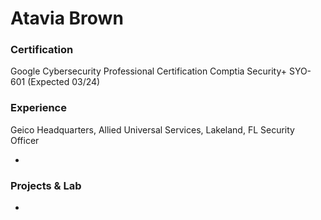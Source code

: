 # Atavia Brown

### Certification
Google Cybersecurity Professional Certification
Comptia Security+ SYO-601 (Expected 03/24)

### Experience
Geico Headquarters, Allied Universal Services, Lakeland, FL
Security Officer

-

### Projects & Lab
-
